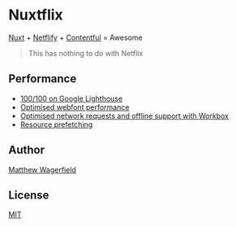 # Nuxtflix

[Nuxt][nuxt] + [Netflify][netlify] + [Contentful][contentful] = Awesome

> This has nothing to do with Netflix

## Performance

- [100/100 on Google Lighthouse][lighthouse]
- [Optimised webfont performance][webfontperformance]
- [Optimised network requests and offline support with Workbox][workbox]
- [Resource prefetching][prefetching]

## Author

[Matthew Wagerfield][twitter]

## License

[MIT][mit]

[workbox]: https://developers.google.com/web/tools/workbox
[prefetching]: https://www.keycdn.com/support/prefetching
[webfontperformance]: https://www.keycdn.com/blog/web-font-performance
[webfontevents]: https://jonsuh.com/blog/font-loading-with-font-events
[lighthouse]: https://lighthouse-dot-webdotdevsite.appspot.com/lh/html?url=https://develop.nuxtflix.com
[contentful]: https://www.contentful.com
[netlify]: https://www.netlify.com
[nuxt]: https://nuxtjs.org
[webdev]: https://web.dev/measure
[twitter]: https://twitter.com/wagerfield
[mit]: https://opensource.org/licenses/MIT
